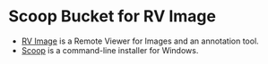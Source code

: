 # Scoop Bucket for RV Image

- [RV Image](https://github.com/bertiqwerty/rvimage) is a Remote Viewer for Images and an annotation tool.
- [Scoop](https://scoop.sh/) is a command-line installer for Windows.

